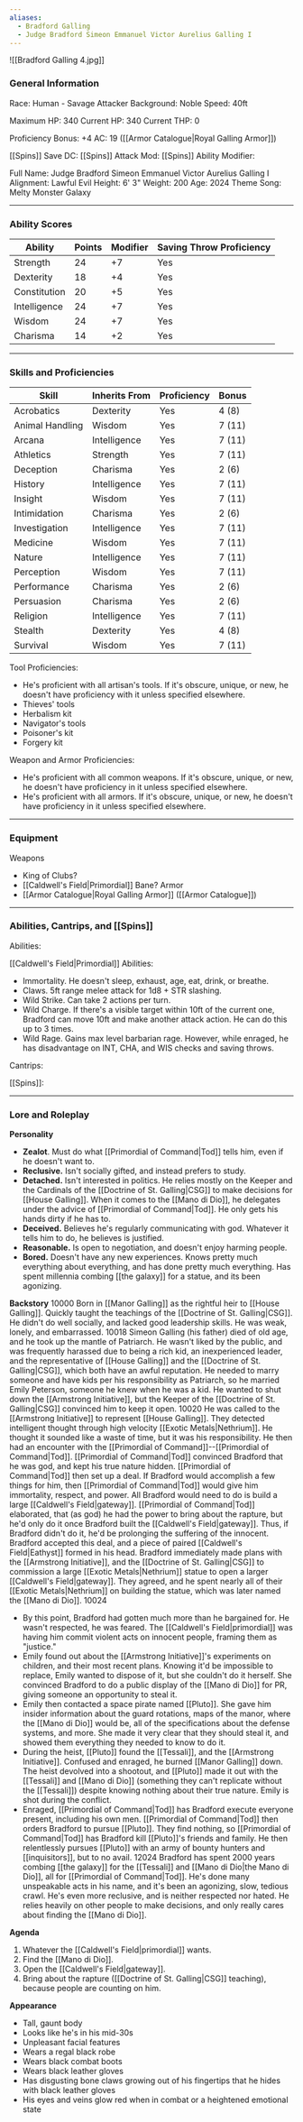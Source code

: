 ```yaml
---
aliases:
  - Bradford Galling
  - Judge Bradford Simeon Emmanuel Victor Aurelius Galling I
---
```

![[Bradford Galling 4.jpg]]

### General Information
Race: Human - Savage Attacker
Background: Noble
Speed: 40ft

Maximum HP: 340
Current HP: 340
Current THP: 0

Proficiency Bonus: +4
AC: 19 ([[Armor Catalogue|Royal Galling Armor]])

[[Spins]] Save DC:
[[Spins]] Attack Mod:
[[Spins]] Ability Modifier:

Full Name: Judge Bradford Simeon Emmanuel Victor Aurelius Galling I
Alignment: Lawful Evil
Height: 6' 3"
Weight: 200
Age: 2024
Theme Song: Melty Monster Galaxy



---
### Ability Scores
| Ability      | Points | Modifier | Saving Throw Proficiency |
| ------------ | ------ | -------- | ------------------------ |
| Strength     | 24     | +7       | Yes                      |
| Dexterity    | 18     | +4       | Yes                      |
| Constitution | 20     | +5       | Yes                      |
| Intelligence | 24     | +7       | Yes                      |
| Wisdom       | 24     | +7       | Yes                      |
| Charisma     | 14     | +2       | Yes                      |



---
### Skills and Proficiencies
| Skill           | Inherits From | Proficiency | Bonus  |
| --------------- | ------------- | ----------- | ------ |
| Acrobatics      | Dexterity     | Yes         | 4 (8)  |
| Animal Handling | Wisdom        | Yes         | 7 (11) |
| Arcana          | Intelligence  | Yes         | 7 (11) |
| Athletics       | Strength      | Yes         | 7 (11) |
| Deception       | Charisma      | Yes         | 2 (6)  |
| History         | Intelligence  | Yes         | 7 (11) |
| Insight         | Wisdom        | Yes         | 7 (11) |
| Intimidation    | Charisma      | Yes         | 2 (6)  |
| Investigation   | Intelligence  | Yes         | 7 (11) |
| Medicine        | Wisdom        | Yes         | 7 (11) |
| Nature          | Intelligence  | Yes         | 7 (11) |
| Perception      | Wisdom        | Yes         | 7 (11) |
| Performance     | Charisma      | Yes         | 2 (6)  |
| Persuasion      | Charisma      | Yes         | 2 (6)  |
| Religion        | Intelligence  | Yes         | 7 (11) |
| Stealth         | Dexterity     | Yes         | 4 (8)  |
| Survival        | Wisdom        | Yes         | 7 (11) |
Tool Proficiencies:
- He's proficient with all artisan's tools. If it's obscure, unique, or new, he doesn't have proficiency with it unless specified elsewhere. 
- Thieves' tools
- Herbalism kit
- Navigator's tools
- Poisoner's kit
- Forgery kit

Weapon and Armor Proficiencies:
- He's proficient with all common weapons. If it's obscure, unique, or new, he doesn't have proficiency in it unless specified elsewhere. 
- He's proficient with all armors. If it's obscure, unique, or new, he doesn't have proficiency in it unless specified elsewhere.



---
### Equipment
Weapons
- King of Clubs?
- [[Caldwell's Field|Primordial]] Bane?
Armor
- [[Armor Catalogue|Royal Galling Armor]] ([[Armor Catalogue]])



---
### Abilities, Cantrips, and [[Spins]]
Abilities:

[[Caldwell's Field|Primordial]] Abilities:
- Immortality. He doesn't sleep, exhaust, age, eat, drink, or breathe.
- Claws. 5ft range melee attack for 1d8 + STR slashing. 
- Wild Strike. Can take 2 actions per turn.
- Wild Charge. If there's a visible target within 10ft of the current one, Bradford can move 10ft and make another attack action. He can do this up to 3 times. 
- Wild Rage. Gains max level barbarian rage. However, while enraged, he has disadvantage on INT, CHA, and WIS checks and saving throws. 

Cantrips:

[[Spins]]:



---
### Lore and Roleplay
**Personality**
- **Zealot**. Must do what [[Primordial of Command|Tod]] tells him, even if he doesn't want to.
- **Reclusive.** Isn't socially gifted, and instead prefers to study.
- **Detached.** Isn't interested in politics. He relies mostly on the Keeper and the Cardinals of the [[Doctrine of St. Galling|CSG]] to make decisions for [[House Galling]]. When it comes to the [[Mano di Dio]], he delegates under the advice of [[Primordial of Command|Tod]]. He only gets his hands dirty if he has to. 
- **Deceived.** Believes he's regularly communicating with god. Whatever it tells him to do, he believes is justified.
- **Reasonable.** Is open to negotiation, and doesn't enjoy harming people.
- **Bored.** Doesn't have any new experiences. Knows pretty much everything about everything, and has done pretty much everything. Has spent millennia combing [[the galaxy]] for a statue, and its been agonizing. 

**Backstory**
10000
	Born in [[Manor Galling]] as the rightful heir to [[House Galling]]. Quickly taught the teachings of the [[Doctrine of St. Galling|CSG]]. He didn't do well socially, and lacked good leadership skills. He was weak, lonely, and embarrassed. 
10018
	Simeon Galling (his father) died of old age, and he took up the mantle of Patriarch. He wasn't liked by the public, and was frequently harassed due to being a rich kid, an inexperienced leader, and the representative of [[House Galling]] and the [[Doctrine of St. Galling|CSG]], which both have an awful reputation. 
	He needed to marry someone and have kids per his responsibility as Patriarch, so he married Emily Peterson, someone he knew when he was a kid. 
	He wanted to shut down the [[Armstrong Initiative]], but the Keeper of the [[Doctrine of St. Galling|CSG]] convinced him to keep it open. 
10020
	He was called to the [[Armstrong Initiative]] to represent [[House Galling]]. They detected intelligent thought through high velocity [[Exotic Metals|Nethrium]]. He thought it sounded like a waste of time, but it was his responsibility. He then had an encounter with the [[Primordial of Command]]--[[Primordial of Command|Tod]].
	[[Primordial of Command|Tod]] convinced Bradford that he was god, and kept his true nature hidden. [[Primordial of Command|Tod]] then set up a deal. If Bradford would accomplish a few things for him, then [[Primordial of Command|Tod]] would give him immortality, respect, and power. All Bradford would need to do is build a large [[Caldwell's Field|gateway]]. [[Primordial of Command|Tod]] elaborated, that (as god) he had the power to bring about the rapture, but he'd only do it once Bradford built the [[Caldwell's Field|gateway]]. Thus, if Bradford didn't do it, he'd be prolonging the suffering of the innocent. Bradford accepted this deal, and a piece of paired [[Caldwell's Field|Eathyst]] formed in his head. 
	Bradford immediately made plans with the [[Armstrong Initiative]], and the [[Doctrine of St. Galling|CSG]] to commission a large [[Exotic Metals|Nethrium]] statue to open a larger [[Caldwell's Field|gateway]]. They agreed, and he spent nearly all of their [[Exotic Metals|Nethrium]] on building the statue, which was later named the [[Mano di Dio]].
10024
- By this point, Bradford had gotten much more than he bargained for. He wasn't respected, he was feared. The [[Caldwell's Field|primordial]] was having him commit violent acts on innocent people, framing them as "justice." 
- Emily found out about the [[Armstrong Initiative]]'s experiments on children, and their most recent plans. Knowing it'd be impossible to replace, Emily wanted to dispose of it, but she couldn't do it herself. She convinced Bradford to do a public display of the [[Mano di Dio]] for PR, giving someone an opportunity to steal it.
- Emily then contacted a space pirate named [[Pluto]]. She gave him insider information about the guard rotations, maps of the manor, where the [[Mano di Dio]] would be, all of the specifications about the defense systems, and more. She made it very clear that they should steal it, and showed them everything they needed to know to do it. 
- During the heist, [[Pluto]] found the [[Tessali]], and the [[Armstrong Initiative]]. Confused and enraged, he burned [[Manor Galling]] down. The heist devolved into a shootout, and [[Pluto]] made it out with the [[Tessali]] and [[Mano di Dio]] (something they can't replicate without the [[Tessali]]) despite knowing nothing about their true nature. Emily is shot during the conflict.
- Enraged, [[Primordial of Command|Tod]] has Bradford execute everyone present, including his own men. [[Primordial of Command|Tod]] then orders Bradford to pursue [[Pluto]]. They find nothing, so [[Primordial of Command|Tod]] has Bradford kill [[Pluto]]'s friends and family. He then relentlessly pursues [[Pluto]] with an army of bounty hunters and [[inquisitors]], but to no avail. 
12024
	Bradford has spent 2000 years combing [[the galaxy]] for the [[Tessali]] and [[Mano di Dio|the Mano di Dio]], all for [[Primordial of Command|Tod]]. He's done many unspeakable acts in his name, and it's been an agonizing, slow, tedious crawl. He's even more reclusive, and is neither respected nor hated. He relies heavily on other people to make decisions, and only really cares about finding the [[Mano di Dio]]. 

**Agenda**
1. Whatever the [[Caldwell's Field|primordial]] wants.
2. Find the [[Mano di Dio]].
3. Open the [[Caldwell's Field|gateway]]. 
4. Bring about the rapture ([[Doctrine of St. Galling|CSG]] teaching), because people are counting on him.

**Appearance**
- Tall, gaunt body
- Looks like he's in his mid-30s
- Unpleasant facial features
- Wears a regal black robe
- Wears black combat boots
- Wears black leather gloves
- Has disgusting bone claws growing out of his fingertips that he hides with black leather gloves
- His eyes and veins glow red when in combat or a heightened emotional state